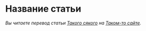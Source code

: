 # Название статьи

_Вы читаете перевод статьи [Такого сякого](http://google.com/) на [Таком-то сайте](http://google.com/)._
